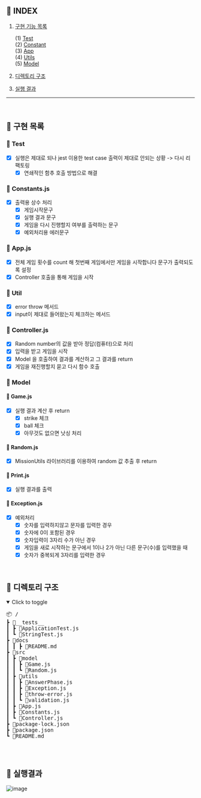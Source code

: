 ## 📖 **INDEX**

1. [구현 기능 목록](#🧐-구현-목록)

   (1) [Test](#🔹-test)<br>
   (2) [Constant](#🔹-constantsjs)<br>
   (3) [App](#🔹-appjs)<br>
   (4) [Utils](#🔹-util)<br>
   (5) [Model](#🔹-model)<br>

2. [디렉토리 구조](#🧐-디렉토리-구조)
3. [실행 결과](#🧐-실행결과)

---

<br>

## 🧐 **구현 목록**

### 🔹 **Test**

- [x] 실행은 제대로 되나 jest 이용한 test case 출력이 제대로 안되는 상황 -> 다시 리팩토링
  - [x] 연쇄적인 함추 호출 방법으로 해결

### 🔹 **Constants.js**

- [x] 출력용 상수 처리
  - [x] 게임시작문구
  - [x] 실행 결과 문구
  - [x] 게임을 다시 진행할지 여부를 출력하는 문구
  - [x] 예외처리용 에러문구

### 🔹 **App.js**

- [x] 전체 게임 횟수를 count 해 첫번째 게임에서만 게임을 시작합니다 문구가 출력되도록 설정
- [x] Controller 호출을 통해 게임을 시작

### 🔹 **Util**

- [x] error throw 메서드
- [x] input이 제대로 들어왔는지 체크하는 메서드

### 🔹 **Controller.js**

- [x] Random number의 값을 받아 정답(컴퓨터)으로 처리
- [x] 입력을 받고 게임을 시작
- [x] Model 을 호출하여 결과를 계산하고 그 결과를 return
- [x] 게임을 재진행할지 묻고 다시 함수 호출

### 🔹 **Model**

#### 🔸 Game.js

- [x] 실행 결과 계산 후 return
  - [x] strike 체크
  - [x] ball 체크
  - [x] 아무것도 없으면 낫싱 처리

#### 🔸 Random.js

- [x] MissionUtils 라이브러리를 이용하여 random 값 추출 후 return

#### 🔸 Print.js

- [x] 실행 결과를 출력

#### 🔸 Exception.js

- [x] 예외처리
  - [x] 숫자를 입력하지않고 문자를 입력한 경우
  - [x] 숫자에 0이 포함된 경우
  - [x] 숫자입력이 3자리 수가 아닌 경우
  - [x] 게임을 새로 시작하는 문구에서 1이나 2가 아닌 다른 문구(수)를 입력했을 때
  - [x] 숫자가 중복되게 3자리를 입력한 경우

<br>

## 🧐 디렉토리 구조

<details open="true">
  <summary>Click to toggle</summary>
  <pre>📦 /
┣ 📂__tests__
┃ ┣ 📜ApplicationTest.js
┃ ┗ 📜StringTest.js
┣ 📁docs
┃ ┃ ┣ 📜README.md
┣ 📂src
┃ ┣ 📁model
┃ ┃ ┣ 📜Game.js
┃ ┃ ┗ 📜Random.js
┃ ┣ 📁utils
┃ ┃ ┣ 📜AnswerPhase.js
┃ ┃ ┣ 📜Exception.js
┃ ┃ ┣ 📜throw-error.js
┃ ┃ ┗ 📜validation.js
┃ ┣ 📜App.js
┃ ┣ 📜Constants.js
┃ ┗ 📜Controller.js
┣ 📜package-lock.json
┣ 📜package.json
┗ 📜README.md
  </pre>
</details>
<br>

## 🧐 실행결과

![image](https://user-images.githubusercontent.com/96935132/199890892-02ebd2b2-54e9-43fc-8384-61f7b5762017.png)
